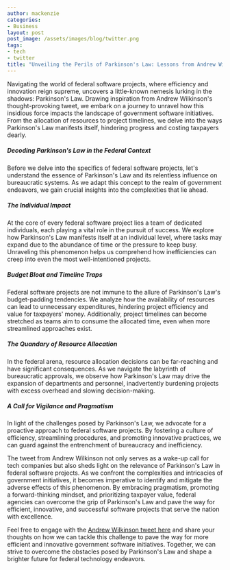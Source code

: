 ```yaml
---
author: mackenzie
categories:
- Business
layout: post
post_image: /assets/images/blog/twitter.png
tags:
- tech
- twitter
title: "Unveiling the Perils of Parkinson's Law: Lessons from Andrew Wilkinson's Provocative Tweet"
---
```

>
Navigating the world of federal software projects, where efficiency and innovation reign supreme, uncovers a little-known nemesis lurking in the shadows: Parkinson's Law. Drawing inspiration from Andrew Wilkinson's thought-provoking tweet, we embark on a journey to unravel how this insidious force impacts the landscape of government software initiatives. From the allocation of resources to project timelines, we delve into the ways Parkinson's Law manifests itself, hindering progress and costing taxpayers dearly.

##### Decoding Parkinson's Law in the Federal Context
Before we delve into the specifics of federal software projects, let's understand the essence of Parkinson's Law and its relentless influence on bureaucratic systems. As we adapt this concept to the realm of government endeavors, we gain crucial insights into the complexities that lie ahead.

##### The Individual Impact
At the core of every federal software project lies a team of dedicated individuals, each playing a vital role in the pursuit of success. We explore how Parkinson's Law manifests itself at an individual level, where tasks may expand due to the abundance of time or the pressure to keep busy. Unraveling this phenomenon helps us comprehend how inefficiencies can creep into even the most well-intentioned projects.

##### Budget Bloat and Timeline Traps
Federal software projects are not immune to the allure of Parkinson's Law's budget-padding tendencies. We analyze how the availability of resources can lead to unnecessary expenditures, hindering project efficiency and value for taxpayers' money. Additionally, project timelines can become stretched as teams aim to consume the allocated time, even when more streamlined approaches exist.

##### The Quandary of Resource Allocation
In the federal arena, resource allocation decisions can be far-reaching and have significant consequences. As we navigate the labyrinth of bureaucratic approvals, we observe how Parkinson's Law may drive the expansion of departments and personnel, inadvertently burdening projects with excess overhead and slowing decision-making.

##### A Call for Vigilance and Pragmatism
In light of the challenges posed by Parkinson's Law, we advocate for a proactive approach to federal software projects. By fostering a culture of efficiency, streamlining procedures, and promoting innovative practices, we can guard against the entrenchment of bureaucracy and inefficiency.

The tweet from Andrew Wilkinson not only serves as a wake-up call for tech companies but also sheds light on the relevance of Parkinson's Law in federal software projects. As we confront the complexities and intricacies of government initiatives, it becomes imperative to identify and mitigate the adverse effects of this phenomenon. By embracing pragmatism, promoting a forward-thinking mindset, and prioritizing taxpayer value, federal agencies can overcome the grip of Parkinson's Law and pave the way for efficient, innovative, and successful software projects that serve the nation with excellence.

Feel free to engage with the [Andrew Wilkinson tweet here](https://twitter.com/awilkinson/status/1673099604345389056?s=20) and share your thoughts on how we can tackle this challenge to pave the way for more efficient and innovative government software initiatives. Together, we can strive to overcome the obstacles posed by Parkinson's Law and shape a brighter future for federal technology endeavors.